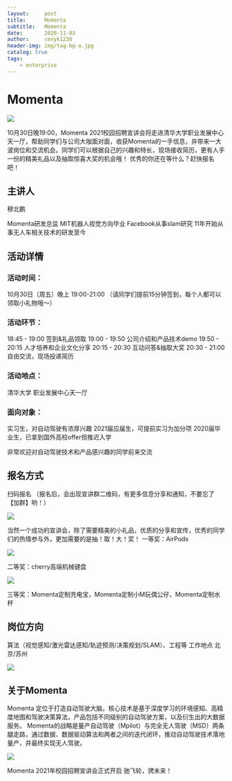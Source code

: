 ```yaml
---
layout:     post
title:      Momenta
subtitle:   Momenta
date:       2020-11-03
author:     cenyk1230
header-img: img/tag-bg-o.jpg
catalog: true
tags:
    - enterprise
---
```

# Momenta

![](/img/momenta-1.png)

10月30日晚19:00，Momenta 2021校园招聘宣讲会将走进清华大学职业发展中心天一厅，帮助同学们与公司大咖面对面，收获Momenta的一手信息，并带来一大波岗位和交流机会。同学们可以根据自己的兴趣和特长，现场接收简历，更有人手一份的精美礼品以及抽取惊喜大奖的机会哦！
优秀的你还在等什么？赶快报名吧！

## 主讲人

穆北鹏

Momenta研发总监
MIT机器人视觉方向毕业
Facebook从事slam研究
11年开始从事无人车相关技术的研发至今

## 活动详情
### 活动时间：
10月30日（周五）晚上 19:00-21:00
（请同学们提前15分钟签到，每个人都可以领取小礼物哦～）

### 活动环节：
18:45 - 19:00 签到&礼品领取
19:00 - 19:50 公司介绍和产品技术demo
19:50 - 20:15 人才培养和企业文化分享
20:15 - 20:30 互动问答&抽取大奖
20:30 - 21:00 自由交流，现场投递简历

### 活动地点：
清华大学 职业发展中心天一厅

### 面向对象：
实习生，对自动驾驶有浓厚兴趣
2021届应届生，可提前实习为加分项
2020届毕业生，已拿到国外高校offer但推迟入学

非常欢迎对自动驾驶技术和产品感兴趣的同学前来交流

## 报名方式
扫码报名
（报名后，会出现宣讲群二维码，有更多信息分享和通知，不要忘了【加群】哟！）

![](/img/momenta-2.png)

当然一个成功的宣讲会，除了需要精美的小礼品，优质的分享和宣传，优秀的同学们的热情参与外，更加需要的是抽！取！大！奖！
一等奖：AirPods

![](/img/momenta-3.png)

二等奖：cherry高端机械键盘

![](/img/momenta-4.png)

三等奖：Momenta定制充电宝，Momenta定制小M玩偶公仔，Momenta定制水杯

## 岗位方向
算法（视觉感知/激光雷达感知/轨迹预测/决策规划/SLAM）、工程等
工作地点
北京/苏州

![](/img/momenta-5.png)

## 关于Momenta
Momenta 定位于打造自动驾驶大脑，核心技术是基于深度学习的环境感知、高精度地图和驾驶决策算法，产品包括不同级别的自动驾驶方案，以及衍生出的大数据服务。
Momenta的战略是量产自动驾驶（Mpilot）与完全无人驾驶（MSD）两条腿走路，通过数据、数据驱动算法和两者之间的迭代闭环，推动自动驾驶技术落地量产，并最终实现无人驾驶。

![](/img/momenta-6.png)
 
Momenta 2021年校园招聘宣讲会正式开启
驰飞轮，骋未来！


